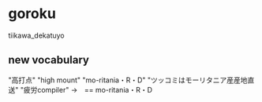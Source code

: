 # goroku
tiikawa_dekatuyo
## new vocabulary 
"高打点"
"high mount"
"mo-ritania・R・D" 
"ツッコミはモーリタニア産産地直送"
"疲労compiler"
→　== mo-ritania・R・D
